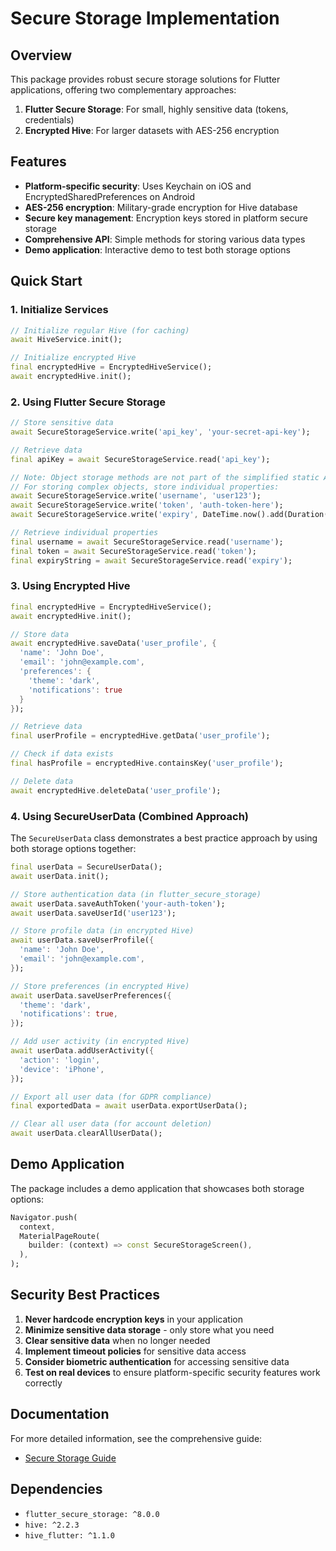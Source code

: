 # Secure Storage Implementation

## Overview

This package provides robust secure storage solutions for Flutter applications, offering two complementary approaches:

1. **Flutter Secure Storage**: For small, highly sensitive data (tokens, credentials)
2. **Encrypted Hive**: For larger datasets with AES-256 encryption

## Features

- **Platform-specific security**: Uses Keychain on iOS and EncryptedSharedPreferences on Android
- **AES-256 encryption**: Military-grade encryption for Hive database
- **Secure key management**: Encryption keys stored in platform secure storage
- **Comprehensive API**: Simple methods for storing various data types
- **Demo application**: Interactive demo to test both storage options

## Quick Start

### 1. Initialize Services

```dart
// Initialize regular Hive (for caching)
await HiveService.init();

// Initialize encrypted Hive
final encryptedHive = EncryptedHiveService();
await encryptedHive.init();
```

### 2. Using Flutter Secure Storage

```dart
// Store sensitive data
await SecureStorageService.write('api_key', 'your-secret-api-key');

// Retrieve data
final apiKey = await SecureStorageService.read('api_key');

// Note: Object storage methods are not part of the simplified static API
// For storing complex objects, store individual properties:
await SecureStorageService.write('username', 'user123');
await SecureStorageService.write('token', 'auth-token-here');
await SecureStorageService.write('expiry', DateTime.now().add(Duration(days: 1)).toIso8601String());

// Retrieve individual properties
final username = await SecureStorageService.read('username');
final token = await SecureStorageService.read('token');
final expiryString = await SecureStorageService.read('expiry');
```

### 3. Using Encrypted Hive

```dart
final encryptedHive = EncryptedHiveService();
await encryptedHive.init();

// Store data
await encryptedHive.saveData('user_profile', {
  'name': 'John Doe',
  'email': 'john@example.com',
  'preferences': {
    'theme': 'dark',
    'notifications': true
  }
});

// Retrieve data
final userProfile = encryptedHive.getData('user_profile');

// Check if data exists
final hasProfile = encryptedHive.containsKey('user_profile');

// Delete data
await encryptedHive.deleteData('user_profile');
```

### 4. Using SecureUserData (Combined Approach)

The `SecureUserData` class demonstrates a best practice approach by using both storage options together:

```dart
final userData = SecureUserData();
await userData.init();

// Store authentication data (in flutter_secure_storage)
await userData.saveAuthToken('your-auth-token');
await userData.saveUserId('user123');

// Store profile data (in encrypted Hive)
await userData.saveUserProfile({
  'name': 'John Doe',
  'email': 'john@example.com',
});

// Store preferences (in encrypted Hive)
await userData.saveUserPreferences({
  'theme': 'dark',
  'notifications': true,
});

// Add user activity (in encrypted Hive)
await userData.addUserActivity({
  'action': 'login',
  'device': 'iPhone',
});

// Export all user data (for GDPR compliance)
final exportedData = await userData.exportUserData();

// Clear all user data (for account deletion)
await userData.clearAllUserData();
```

## Demo Application

The package includes a demo application that showcases both storage options:

```dart
Navigator.push(
  context,
  MaterialPageRoute(
    builder: (context) => const SecureStorageScreen(),
  ),
);
```

## Security Best Practices

1. **Never hardcode encryption keys** in your application
2. **Minimize sensitive data storage** - only store what you need
3. **Clear sensitive data** when no longer needed
4. **Implement timeout policies** for sensitive data access
5. **Consider biometric authentication** for accessing sensitive data
6. **Test on real devices** to ensure platform-specific security features work correctly

## Documentation

For more detailed information, see the comprehensive guide:

- [Secure Storage Guide](secure_storage_guide.md)

## Dependencies

- `flutter_secure_storage: ^8.0.0`
- `hive: ^2.2.3`
- `hive_flutter: ^1.1.0`